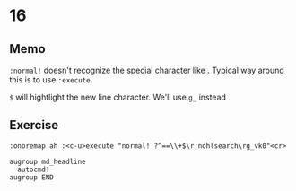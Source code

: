 # 16

## Memo

`:normal!` doesn't recognize the special character like <cr>.
Typical way around this is to use `:execute`.

`$` will hightlight the new line character. We'll use `g_` instead

## Exercise
```
:onoremap ah :<c-u>execute "normal! ?^==\\+$\r:nohlsearch\rg_vk0"<cr>
```

```
augroup md_headline
  autocmd!
augroup END
```
